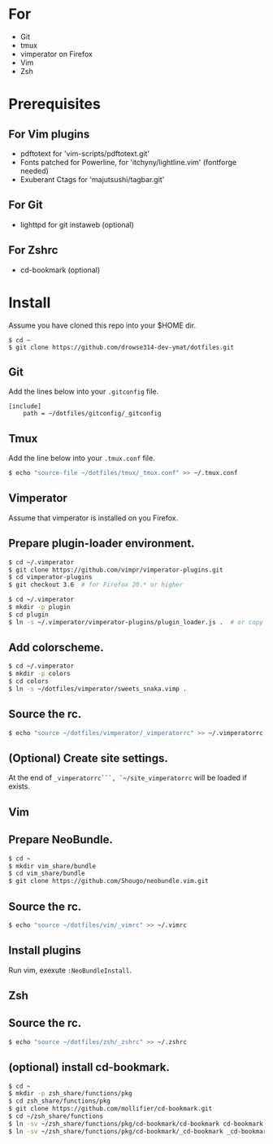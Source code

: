 For
====
+ Git
+ tmux
+ vimperator on Firefox
+ Vim
+ Zsh

Prerequisites
==============

For Vim plugins
---------------
+ pdftotext for 'vim-scripts/pdftotext.git'
+ Fonts patched for Powerline, for 'itchyny/lightline.vim' (fontforge needed)
+ Exuberant Ctags for 'majutsushi/tagbar.git'

For Git
--------
+ lighttpd for git instaweb (optional)

For Zshrc
----------
+ cd-bookmark (optional)


Install
========

Assume you have cloned this repo into your $HOME dir.

```
$ cd ~
$ git clone https://github.com/drowse314-dev-ymat/dotfiles.git
```

Git
----

Add the lines below into your ``.gitconfig`` file.

```
[include]
	path = ~/dotfiles/gitconfig/_gitconfig
```

Tmux
-----

Add the line below into your ``.tmux.conf`` file.

```bash
$ echo "source-file ~/dotfiles/tmux/_tmux.conf" >> ~/.tmux.conf
```

Vimperator
-----------

Assume that vimperator is installed on you Firefox.

## Prepare plugin-loader environment.

```bash
$ cd ~/.vimperator
$ git clone https://github.com/vimpr/vimperator-plugins.git
$ cd vimperator-plugins
$ git checkout 3.6  # for Firefox 20.* or higher
```

```bash
$ cd ~/.vimperator
$ mkdir -p plugin
$ cd plugin
$ ln -s ~/.vimperator/vimperator-plugins/plugin_loader.js .  # or copy it
```

## Add colorscheme.

```bash
$ cd ~/.vimperator
$ mkdir -p colors
$ cd colors
$ ln -s ~/dotfiles/vimperator/sweets_snaka.vimp .
```

## Source the rc.

```bash
$ echo "source ~/dotfiles/vimperator/_vimperatorrc" >> ~/.vimperatorrc
```

## (Optional) Create site settings.

At the end of ``_vimperatorrc```, `~/site_vimperatorrc`` will be loaded if exists.

Vim
----

## Prepare NeoBundle.

```bash
$ cd ~
$ mkdir vim_share/bundle
$ cd vim_share/bundle
$ git clone https://github.com/Shougo/neobundle.vim.git
```

## Source the rc.

```bash
$ echo "source ~/dotfiles/vim/_vimrc" >> ~/.vimrc
```

## Install plugins

Run vim, exexute ``:NeoBundleInstall``.

Zsh
----

## Source the rc.

```bash
$ echo "source ~/dotfiles/zsh/_zshrc" >> ~/.zshrc
```

## (optional) install cd-bookmark.

```bash
$ cd ~
$ mkdir -p zsh_share/functions/pkg
$ cd zsh_share/functions/pkg
$ git clone https://github.com/mollifier/cd-bookmark.git
$ cd ~/zsh_share/functions
$ ln -sv ~/zsh_share/functions/pkg/cd-bookmark/cd-bookmark cd-bookmark
$ ln -sv ~/zsh_share/functions/pkg/cd-bookmark/_cd-bookmark _cd-bookmark
```
